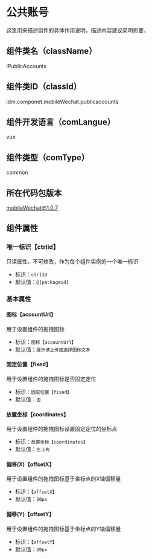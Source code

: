 # 公共账号
这里用来描述组件的具体作用说明，描述内容建议简明扼要。
## 组件类名（className）
IPublicAccounts
## 组件类ID（classId）
idm.componet.mobileWechat.publicaccounts
## 组件开发语言（comLangue）
vue
## 组件类型（comType）
common
## 所在代码包版本
mobileWechat@1.0.7
## 组件属性
### 唯一标识【ctrlId】
只读属性，不可修改，作为每个组件实例的一个唯一标识
- 标识：`ctrlId`
- 默认值：`@[packageid]`
### 基本属性
#### 图标【accountUrl】
用于设置组件的拖拽图标
- 标识：`图标【accountUrl】`
- 默认值：`展示请上传或选择图标文本`
#### 固定位置【fixed】
用于设置组件的拖拽图标是否固定定位
- 标识：`固定位置【fixed】`
- 默认值：`否`
#### 放置坐标【coordinates】
用于设置组件的拖拽图标设置固定定位的坐标点
- 标识：`放置坐标【coordinates】`
- 默认值：`左上角`
#### 偏移(X)【offsetX】
用于设置组件的拖拽图标基于坐标点的X轴偏移量
- 标识：`【offsetX】`
- 默认值：`20px`
#### 偏移(Y)【offsetY】
用于设置组件的拖拽图标基于坐标点的Y轴偏移量
- 标识：`【offsetY】`
- 默认值：`20px`